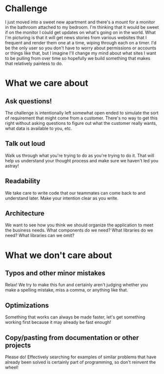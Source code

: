 # Challenge

I just moved into a sweet new apartment and there's a mount for a monitor in the bathroom attached to my bedroom. I'm thinking that it would be sweet if on the monitor I could get updates on what's going on in the world. What I'm picturing is that it will get news stories from various websites that I frequent and render them one at a time, wiping through each on a timer. I'd be the only user so you don't have to worry about permissions or accounts or things like that, but I imagine I'll change my mind about what sites I want to be pulling from over time so hopefully we build something that makes that relatively painless to do.

# What we care about

## Ask questions!

The challenge is intentionally left somewhat open ended to simulate the sort of requirement that might come from a customer. There's no way to get this right without asking questions to figure out what the customer really wants, what data is available to you, etc.

## Talk out loud

Walk us through what you're trying to do as you're trying to do it. That will help us understand your thought process and make sure we haven't led you astray!

## Readability

We take care to write code that our teammates can come back to and understand later. Make your intention clear as you write.

## Architecture

We want to see how you think we should organize the application to meet the business needs. What components do we need? What libraries do we need? What libraries can we omit?

# What we don't care about

## Typos and other minor mistakes

Relax! We try to make this fun and certainly aren't judging whether you make a spelling mistake, miss a comma, or anything like that.

## Optimizations

Something that works can always be made faster, let's get something working first because it may already be fast enough!

## Copy/pasting from documentation or other projects

Please do! Effectively searching for examples of similar problems that have already been solved is certainly part of programming, so don't reinvent the wheel!

